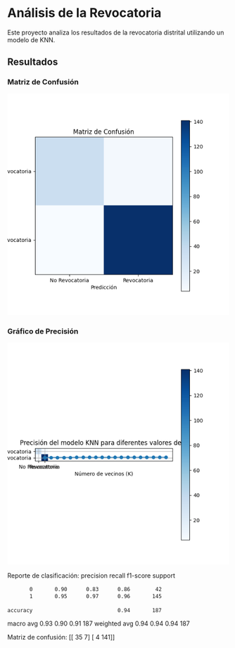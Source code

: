 # Análisis de la Revocatoria

Este proyecto analiza los resultados de la revocatoria distrital utilizando un modelo de KNN.

## Resultados

### Matriz de Confusión
![Matriz de Confusión](./matriz_confusion.png)

### Gráfico de Precisión
![Gráfico de Precisión](./precision_grafico.png)


Reporte de clasificación:
               precision    recall  f1-score   support

           0       0.90      0.83      0.86        42
           1       0.95      0.97      0.96       145

    accuracy                           0.94       187
   macro avg       0.93      0.90      0.91       187
weighted avg       0.94      0.94      0.94       187

Matriz de confusión:
 [[ 35   7]
 [  4 141]]

 